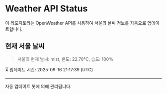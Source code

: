 
# Weather API Status

이 리포지토리는 OpenWeather API를 사용하여 서울의 날씨 정보를 자동으로 업데이트합니다.

## 현재 서울 날씨
> 서울의 현재 날씨: mist, 온도: 22.78°C, 습도: 100%

⏳ 업데이트 시간: 2025-09-16 21:17:39 (UTC)

---
자동 업데이트 봇에 의해 관리됩니다.
